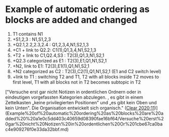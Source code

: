 # Example of automatic ordering as blocks are added and changed

1. T1 contains N1
2. +S1,2,3 : N1,S1,2,3
3. +Q2.1,2.2,2.3,2.4 : Q1,2,3,4,N1,S2,1,3
4. +C1 + link to Q2.2: C1(1),Q1,3,4,N1,S2,1,3
5. +T2 + link to C1,Q2.4,S3 : T2(3),Q1,3,N1,S2,1
6. +Q2.3 categorized as E1 : T2(3),E1,Q1,N1,S2,1
7. +N2, link to E1: T2(3),E1(1),Q1,N1,S2,1
8. +N2 categorized as C2 : T2(3),C2(1),Q1,N1,S2,1 (E1 and C2 switch level)
9. +link to T1 : switching T2 and T1, T2 with all blocks inside T2 moves to first level, T1 with all blocks not in T2 becomes subtopic in T2

["Versuche erst gar nicht Notizen in ordentlichen Ordnern oder in eindeutigen vorgefassten Kategorien abzulegen. , es gibt in einem Zettelkasten „keine privilegierten Positionen" und „es gibt kein Oben und kein Unten". Die Organisation entwickelt sich organisch." ([Clear 2020:11](zotero://open-pdf/library/items/SFQLIRC3?page=11))](Example%20of%20automatic%20ordering%20as%20blocks%20are%20added%20%20a1e0c5dd403c40659d08390fae16bf64/Versuche%20erst%20gar%20nicht%20Notizen%20in%20ordentlichen%20Or%201cbe67ca0bac4e909276f0e33da32bbf.md)